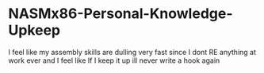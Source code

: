 # NASMx86-Personal-Knowledge-Upkeep
I feel like my assembly skills are dulling very fast since I dont RE anything at work ever and I feel like If I keep it up ill never write a hook again
